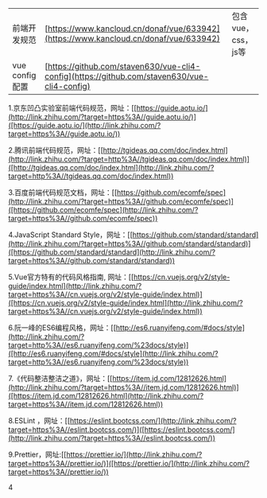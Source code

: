 
|   |   |   |
|---|---|---|
|前端开发规范|[https://www.kancloud.cn/donaf/vue/633942](https://www.kancloud.cn/donaf/vue/633942)|包含vue，css，js等|
|vue config 配置|[https://github.com/staven630/vue-cli4-config](https://github.com/staven630/vue-cli4-config)||

1.京东凹凸实验室前端代码规范，网址：[[https://guide.aotu.io/](http://link.zhihu.com/?target=https%3A//guide.aotu.io/)]([https://guide.aotu.io/](http://link.zhihu.com/?target=https%3A//guide.aotu.io/))

2.腾讯前端代码规范，网址：[[http://tgideas.qq.com/doc/index.html](http://link.zhihu.com/?target=http%3A//tgideas.qq.com/doc/index.html)]([http://tgideas.qq.com/doc/index.html](http://link.zhihu.com/?target=http%3A//tgideas.qq.com/doc/index.html))

3.百度前端代码规范文档，网址：[[https://github.com/ecomfe/spec](http://link.zhihu.com/?target=https%3A//github.com/ecomfe/spec)]([https://github.com/ecomfe/spec](http://link.zhihu.com/?target=https%3A//github.com/ecomfe/spec))

4.JavaScript Standard Style，网址：[[https://github.com/standard/standard](http://link.zhihu.com/?target=https%3A//github.com/standard/standard)]([https://github.com/standard/standard](http://link.zhihu.com/?target=https%3A//github.com/standard/standard))

5.Vue官方特有的代码风格指南, 网址：[[https://cn.vuejs.org/v2/style-guide/index.html](http://link.zhihu.com/?target=https%3A//cn.vuejs.org/v2/style-guide/index.html)]([https://cn.vuejs.org/v2/style-guide/index.html](http://link.zhihu.com/?target=https%3A//cn.vuejs.org/v2/style-guide/index.html))

6.阮一峰的ES6编程风格，网址：[[http://es6.ruanyifeng.com/#docs/style](http://link.zhihu.com/?target=http%3A//es6.ruanyifeng.com/%23docs/style)]([http://es6.ruanyifeng.com/#docs/style](http://link.zhihu.com/?target=http%3A//es6.ruanyifeng.com/%23docs/style))

7.《代码整洁整洁之道》，网址：[[https://item.jd.com/12812626.html](http://link.zhihu.com/?target=https%3A//item.jd.com/12812626.html)]([https://item.jd.com/12812626.html](http://link.zhihu.com/?target=https%3A//item.jd.com/12812626.html))

8.ESLint ，网址：[[https://eslint.bootcss.com/](http://link.zhihu.com/?target=https%3A//eslint.bootcss.com/)]([https://eslint.bootcss.com/](http://link.zhihu.com/?target=https%3A//eslint.bootcss.com/))

9.Prettier，网址:[[https://prettier.io/](http://link.zhihu.com/?target=https%3A//prettier.io/)]([https://prettier.io/](http://link.zhihu.com/?target=https%3A//prettier.io/))

4